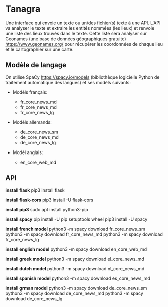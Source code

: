 # Tanagra
Une interface qui envoie un texte ou un/des fichier(s) texte à une API.
L'API va analyser le texte et extraire les entités nommées (les lieux) et renvoie une liste des lieux trouvés dans le texte. Cette liste sera analyser sur Geonames (une base de données géographiques gratuite) https://www.geonames.org/ pour récupérer les coordonnées de chaque lieu et le cartographier sur une carte.

## Modèle de langage
On utilise SpaCy https://spacy.io/models (bibliothèque logicielle Python de traitement automatique des langues) et ses modèls suivants:
* Modèls français:
  * fr_core_news_md
  * fr_core_news_md
  * fr_core_news_lg
 
* Modèls allemands:
  * de_core_news_sm
  * de_core_news_md
  * de_core_news_lg

* Modèl anglais:
  * en_core_web_md

 ## API
**install flask**
pip3 install flask

**install flask-cors**
pip3 install -U flask-cors


**install pip3**
sudo apt install python3-pip

**install spacy**
pip install -U pip setuptools wheel
pip3 install -U spacy


**install french model**
python3 -m spacy download fr_core_news_sm
python3 -m spacy download fr_core_news_md
python3 -m spacy download fr_core_news_lg

**install english model**
python3 -m spacy download en_core_web_md

**install greek model**
python3 -m spacy download el_core_news_md

**install dutch model**
python3 -m spacy download nl_core_news_md

**install spanish model**
python3 -m spacy download es_core_news_md

**install grman model**
python3 -m spacy download de_core_news_sm
python3 -m spacy download de_core_news_md
python3 -m spacy download de_core_news_lg
